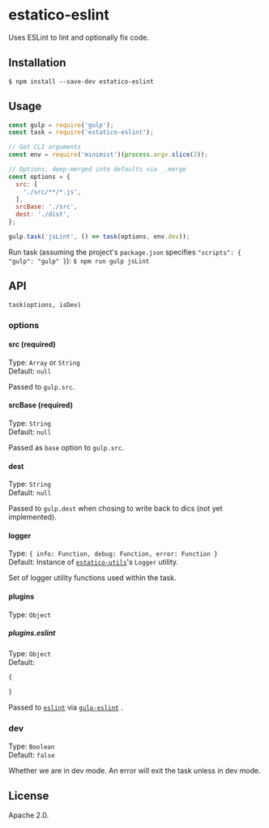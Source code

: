 # estatico-eslint

Uses ESLint to lint and optionally fix code.

## Installation

```
$ npm install --save-dev estatico-eslint
```

## Usage

```js
const gulp = require('gulp');
const task = require('estatico-eslint');

// Get CLI arguments
const env = require('minimist')(process.argv.slice(2));

// Options, deep-merged into defaults via _.merge
const options = {
  src: [
    './src/**/*.js',
  ],
  srcBase: './src',
  dest: './dist',
};

gulp.task('jsLint', () => task(options, env.dev));
```

Run task (assuming the project's `package.json` specifies `"scripts": { "gulp": "gulp" }`):
`$ npm run gulp jsLint`

## API

`task(options, isDev)`

### options

#### src (required)

Type: `Array` or `String`<br>
Default: `null`

Passed to `gulp.src`.

#### srcBase (required)

Type: `String`<br>
Default: `null`

Passed as `base` option to `gulp.src`.

#### dest

Type: `String`<br>
Default: `null`

Passed to `gulp.dest` when chosing to write back to dics (not yet implemented).

#### logger

Type: `{ info: Function, debug: Function, error: Function }`<br>
Default: Instance of [`estatico-utils`](../estatico-utils)'s `Logger` utility.

Set of logger utility functions used within the task.

#### plugins

Type: `Object`

##### plugins.eslint

Type: `Object`<br>
Default:
```js
{
 
}
```

Passed to [`eslint`](https://www.npmjs.com/package/eslint) via [`gulp-eslint`](https://www.npmjs.com/package/gulp-eslint) .

### dev

Type: `Boolean`<br>
Default: `false`

Whether we are in dev mode. An error will exit the task unless in dev mode.

## License

Apache 2.0.

